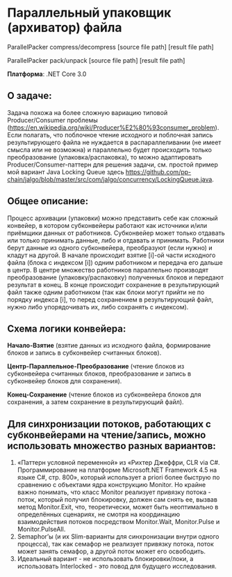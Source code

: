 ﻿# Параллельный упаковщик (архиватор) файла

ParallelPacker compress/decompress [source file path] [result file path]

ParallelPacker pack/unpack [source file path] [result file path]

**Платформа**: .NET Core 3.0

## О задаче:
Задача похожа на более сложную вариацию типовой Producer/Consumer проблемы (https://en.wikipedia.org/wiki/Producer%E2%80%93consumer_problem). 
Если полагать, что поблочное чтение исходного и поблочная запись результирующего файла не нуждается в распараллеливании (не имеет смысла или не возможна) и параллельно будет происходить только преобразование (упаковка/распаковка), то можно адаптировать Producer/Consumer-паттерн для решения задачи, см. простой пример мой вариант Java Locking Queue здесь https://github.com/pp-chain/jalgo/blob/master/src/com/jalgo/concurrency/LockingQueue.java.

## Общее описание:
Процесс архивации (упаковки) можно представить себе как сложный конвейер, в котором субконвейеры работают как источники и/или приёмщики данных от работников. Субконвейер может только отдавать или только принимать данные, либо и отдавать и принимать. Работники берут данные из одного субконвейера, преобразуют (если нужно) и кладут на другой.
В начале происходит взятие [i]-ой части исходного файла (блока с индексом [i]) одним работником и передача его дальше в центр. В центре множество работников параллельно производят преобразование (упаковку/распаковку) полученных блоков и передают результат в конец. В конце происходит сохранение в результирующий файл также одним работником (так как блоки могут прийти не по порядку индекса [i], то перед сохранением в результирующий файл, нужно либо упорядочивать их, либо сохранять с индексом).

## Схема логики конвейера:
**Начало-Взятие** (взятие данных из исходного файла, формирование блоков и запись в субконвейер считанных блоков).

**Центр-Параллельное-Преобразование** (чтение блоков из субконвейера считанных блоков, преобразование и запись в субконвейер блоков для сохранения).

**Конец-Сохранение** (чтение блоков из субконвейера блоков для сохранения, а затем сохранение в результирующий файл).

## Для синхронизации потоков, работающих с субконвейерами на чтение/запись, можно использовать множество разных вариантов:
1) «Паттерн условной переменной» из «Рихтер Джеффри, CLR via C#. Программирование на платформе Microsoft.NET Framework 4.5 на языке C#, стр. 800», который использует a priori более быструю по сравнению с объектами ядра конструкцию Monitor. Но крайне важно понимать, что класс Monitor реализует привязку потока - поток, который получил блокировку, должен сам снять ее, вызвав метод Monitor.Exit, что, теоретически, может быть неоптимально в определённых сценариях, не смотря на координацию взаимодействия потоков посредством Monitor.Wait, Monitor.Pulse и Monitor.PulseAll.
2) Semaphor’ы (и их Slim-варианты для синхронизации внутри одного процесса), так как семафор не реализует привязку потока, поток может занять семафор, а другой поток может его освободить.
3) Идеальный вариант - не использовать блокировки/локи, а использовать Interlocked - это повод для будущего исследования.